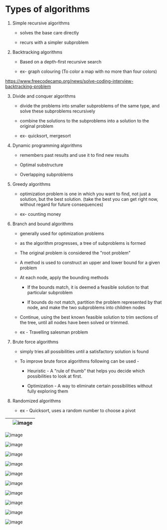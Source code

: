 # Types of algorithms

1. Simple recursive algorithms

   - solves the base care directly

   - recurs with a simpler subproblem

2. Backtracking algorithms

   - Based on a depth-first recursive search

   - ex- graph colouring (To color a map with no more than four colors)

<https://www.freecodecamp.org/news/solve-coding-interview-backtracking-problem>

3. Divide and conquer algorithms

   - divide the problems into smaller subproblems of the same type, and solve these subproblems recursively

   - combine the solutions to the subproblems into a solution to the original problem

   - ex- quicksort, mergesort

4. Dynamic programming algorithms

   - remembers past results and use it to find new results

   - Optimal substructure

   - Overlapping subproblems

5. Greedy algorithms

   - optimization problem is one in which you want to find, not just a solution, but the best solution. (take the best you can get right now, without regard for future consequences)

   - ex- counting money

6. Branch and bound algorithms

   - generally used for optimization problems

   - as the algorithm progresses, a tree of subproblems is formed

   - The original problem is considered the "root problem"

   - A method is used to construct an upper and lower bound for a given problem

   - At each node, apply the bounding methods

       - If the bounds match, it is deemed a feasible solution to that particular subproblem

       - If bounds do not match, partition the problem represented by that node, and make the two subproblems into children nodes

   - Continue, using the best known feasible solution to trim sections of the tree, until all nodes have been solved or trimmed.

   - ex - Travelling salesman problem

7. Brute force algorithms

   - simply tries all possibilities until a satisfactory solution is found

   - To improve brute force algorithms following can be used -

       - Heuristic - A "rule of thumb" that helps you decide which possibilities to look at first.

       - Optimization - A way to eliminate certain possibilities without fully exploring them

8. Randomized algorithms

   - ex - Quicksort, uses a random number to choose a pivot

|     | ![image](../../media/Types-of-algorithms-image1.jpg) |
|--|----------------------------------------------------------------------|

![image](../../media/Types-of-algorithms-image2.jpg)

![image](../../media/Types-of-algorithms-image3.jpg)

![image](../../media/Types-of-algorithms-image4.jpg)

![image](../../media/Types-of-algorithms-image5.jpg)

![image](../../media/Types-of-algorithms-image6.jpg)

![image](../../media/Types-of-algorithms-image7.jpg)

![image](../../media/Types-of-algorithms-image8.jpg)

![image](../../media/Types-of-algorithms-image9.jpg)

![image](../../media/Types-of-algorithms-image10.jpg)

![image](../../media/Types-of-algorithms-image11.jpg)
